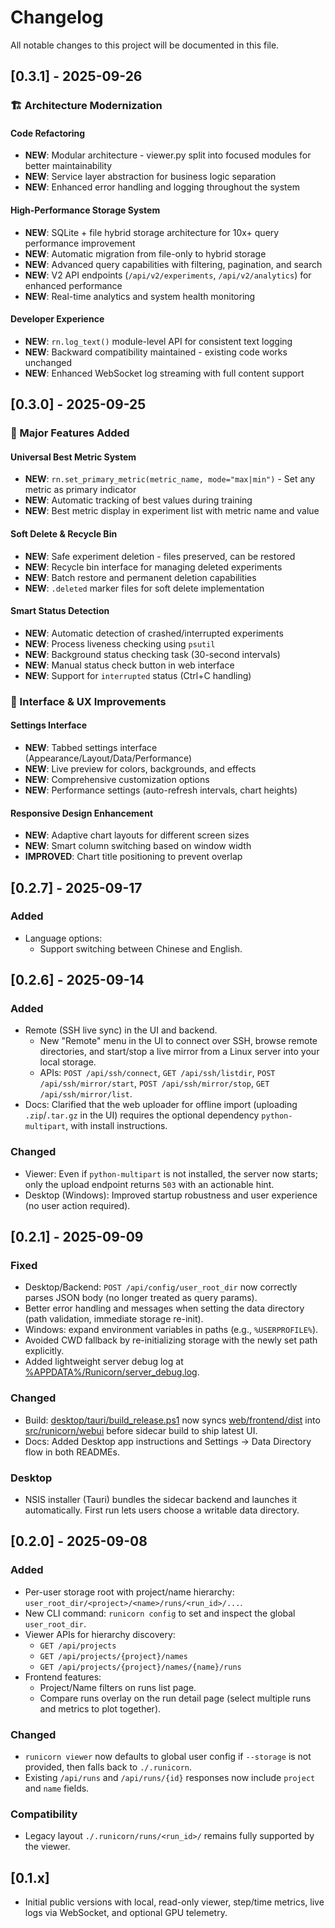 # Changelog

All notable changes to this project will be documented in this file.

## [0.3.1] - 2025-09-26

### 🏗️ Architecture Modernization

#### Code Refactoring
- **NEW**: Modular architecture - viewer.py split into focused modules for better maintainability
- **NEW**: Service layer abstraction for business logic separation
- **NEW**: Enhanced error handling and logging throughout the system

#### High-Performance Storage System  
- **NEW**: SQLite + file hybrid storage architecture for 10x+ query performance improvement
- **NEW**: Automatic migration from file-only to hybrid storage
- **NEW**: Advanced query capabilities with filtering, pagination, and search
- **NEW**: V2 API endpoints (`/api/v2/experiments`, `/api/v2/analytics`) for enhanced performance
- **NEW**: Real-time analytics and system health monitoring

#### Developer Experience
- **NEW**: `rn.log_text()` module-level API for consistent text logging
- **NEW**: Backward compatibility maintained - existing code works unchanged
- **NEW**: Enhanced WebSocket log streaming with full content support

## [0.3.0] - 2025-09-25

### 🎯 Major Features Added

#### Universal Best Metric System
- **NEW**: `rn.set_primary_metric(metric_name, mode="max|min")` - Set any metric as primary indicator
- **NEW**: Automatic tracking of best values during training
- **NEW**: Best metric display in experiment list with metric name and value

#### Soft Delete & Recycle Bin
- **NEW**: Safe experiment deletion - files preserved, can be restored
- **NEW**: Recycle bin interface for managing deleted experiments
- **NEW**: Batch restore and permanent deletion capabilities
- **NEW**: `.deleted` marker files for soft delete implementation

#### Smart Status Detection
- **NEW**: Automatic detection of crashed/interrupted experiments
- **NEW**: Process liveness checking using `psutil`
- **NEW**: Background status checking task (30-second intervals)
- **NEW**: Manual status check button in web interface
- **NEW**: Support for `interrupted` status (Ctrl+C handling)

### 🎨 Interface & UX Improvements

#### Settings Interface
- **NEW**: Tabbed settings interface (Appearance/Layout/Data/Performance)
- **NEW**: Live preview for colors, backgrounds, and effects
- **NEW**: Comprehensive customization options
- **NEW**: Performance settings (auto-refresh intervals, chart heights)

#### Responsive Design Enhancement
- **NEW**: Adaptive chart layouts for different screen sizes
- **NEW**: Smart column switching based on window width
- **IMPROVED**: Chart title positioning to prevent overlap



## [0.2.7] - 2025-09-17

### Added
- Language options:
  - Support switching between Chinese and English.


## [0.2.6] - 2025-09-14

### Added
- Remote (SSH live sync) in the UI and backend.
  - New "Remote" menu in the UI to connect over SSH, browse remote directories, and start/stop a live mirror from a Linux server into your local storage.
  - APIs: `POST /api/ssh/connect`, `GET /api/ssh/listdir`, `POST /api/ssh/mirror/start`, `POST /api/ssh/mirror/stop`, `GET /api/ssh/mirror/list`.
- Docs: Clarified that the web uploader for offline import (uploading `.zip`/`.tar.gz` in the UI) requires the optional dependency `python-multipart`, with install instructions.

### Changed
- Viewer: Even if `python-multipart` is not installed, the server now starts; only the upload endpoint returns `503` with an actionable hint.
- Desktop (Windows): Improved startup robustness and user experience (no user action required).


## [0.2.1] - 2025-09-09

### Fixed
- Desktop/Backend: `POST /api/config/user_root_dir` now correctly parses JSON body (no longer treated as query params).
- Better error handling and messages when setting the data directory (path validation, immediate storage re-init).
- Windows: expand environment variables in paths (e.g., `%USERPROFILE%`).
- Avoided CWD fallback by re-initializing storage with the newly set path explicitly.
- Added lightweight server debug log at [%APPDATA%/Runicorn/server_debug.log](cci:1://file:///e:/pycharm_project/Runicorn/src/runicorn/sdk.py:287:0-292:62).

### Changed
- Build: [desktop/tauri/build_release.ps1](cci:7://file:///e:/pycharm_project/Runicorn/desktop/tauri/build_release.ps1:0:0-0:0) now syncs [web/frontend/dist](cci:7://file:///e:/pycharm_project/Runicorn/web/frontend/dist:0:0-0:0) into [src/runicorn/webui](cci:7://file:///e:/pycharm_project/Runicorn/src/runicorn/webui:0:0-0:0) before sidecar build to ship latest UI.
- Docs: Added Desktop app instructions and Settings → Data Directory flow in both READMEs.

### Desktop
- NSIS installer (Tauri) bundles the sidecar backend and launches it automatically. First run lets users choose a writable data directory.

## [0.2.0] - 2025-09-08

### Added
- Per-user storage root with project/name hierarchy: `user_root_dir/<project>/<name>/runs/<run_id>/...`.
- New CLI command: `runicorn config` to set and inspect the global `user_root_dir`.
- Viewer APIs for hierarchy discovery:
  - `GET /api/projects`
  - `GET /api/projects/{project}/names`
  - `GET /api/projects/{project}/names/{name}/runs`
- Frontend features:
  - Project/Name filters on runs list page.
  - Compare runs overlay on the run detail page (select multiple runs and metrics to plot together).

### Changed
- `runicorn viewer` now defaults to global user config if `--storage` is not provided, then falls back to `./.runicorn`.
- Existing `/api/runs` and `/api/runs/{id}` responses now include `project` and `name` fields.

### Compatibility
- Legacy layout `./.runicorn/runs/<run_id>/` remains fully supported by the viewer.

## [0.1.x]
- Initial public versions with local, read-only viewer, step/time metrics, live logs via WebSocket, and optional GPU telemetry.

